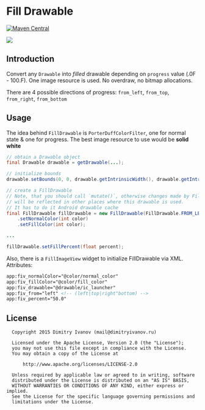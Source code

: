 # Fill Drawable

[![Maven Central](https://img.shields.io/maven-central/v/ru.noties/filldrawable.svg)](http://search.maven.org/#search|ga|1|g%3A%22ru.noties%22%20AND%20a%3A%22filldrawable%22)

![](https://raw.githubusercontent.com/noties/FillDrawable/master/fill_drawable.gif)

## Introduction
Convert any `Drawable` into *filled* drawable depending on `progress` value (.0F - 100.F). One image resource is used. No overdraw, no bitmap allocations.

There are 4 possible directions of progress: `from_left`, `from_top`, `from_right`, `from_bottom`

## Usage
The idea behind `FillDrawable` is `PorterDuffColorFilter`, one for normal state & one for progress. The best image resource to use would be **solid white**
```java
// obtain a Drawable object
final Drawable drawable = getDrawable(...);

// initialize bounds
drawable.setBounds(0, 0, drawable.getIntrinsicWidth(), drawable.getIntrinsicHeight());

// create a FillDrawable
// Note, that you should call `mutate()`, otherwise changes made by FillDrawable
// will be reflected in other places where this drawable is used.
// It has to do it Android drawable cache
final FillDrawable fillDrawable = new FillDrawable(FillDrawable.FROM_LEFT, drawable.mutate())
    .setNormalColor(int color)
    .setFillColor(int color);

...

fillDrawable.setFillPercent(float percent);
```

Also, there is a `FillImageView` widget to initialize FillDrawable via XML. Attributes:
```xml
app:fiv_normalColor="@color/normal_color"
app:fiv_fillColor="@color/fill_color"
app:fiv_drawable="@drawable/ic_launcher"
app:fiv_from="left" <!-- (left|top|right"bottom) -->
app:fiv_percent="50.0"
```

## License

```
  Copyright 2015 Dimitry Ivanov (mail@dimitryivanov.ru)

  Licensed under the Apache License, Version 2.0 (the "License");
  you may not use this file except in compliance with the License.
  You may obtain a copy of the License at

      http://www.apache.org/licenses/LICENSE-2.0

  Unless required by applicable law or agreed to in writing, software
  distributed under the License is distributed on an "AS IS" BASIS,
  WITHOUT WARRANTIES OR CONDITIONS OF ANY KIND, either express or implied.
  See the License for the specific language governing permissions and
  limitations under the License.
```